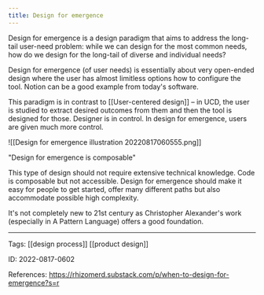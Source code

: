 ```yaml
---
title: Design for emergence
---
```


Design for emergence is a design paradigm that aims to address the long-tail user-need problem: while we can design for the most common needs, how do we design for the long-tail of diverse and individual needs?

Design for emergence (of user needs) is essentially about very open-ended design where the user has almost limitless options how to configure the tool. Notion can be a good example from today's software.

This paradigm is in contrast to [[User-centered design]] – in UCD, the user is studied to extract desired outcomes from them and then the tool is designed for those. Designer is in control.
In design for emergence, users are given much more control.

![[Design for emergence illustration 20220817060555.png]]

"Design for emergence is composable"

This type of design should not require extensive technical knowledge. Code is composable but not accessible. Design for emergence should make it easy for people to get started, offer many different paths but also accommodate possible high complexity.

It's not completely new to 21st century as Christopher Alexander's work (especially in A Pattern Language) offers a good foundation.

---

Tags: [[design process]] [[product design]]

ID: 2022-0817-0602

References: https://rhizomerd.substack.com/p/when-to-design-for-emergence?s=r
